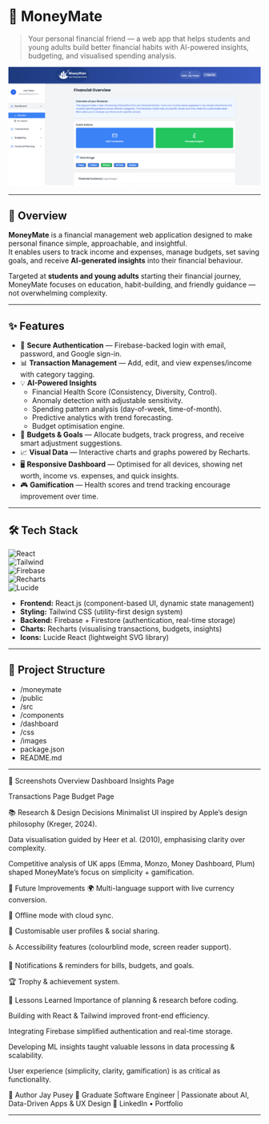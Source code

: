 # 💸 MoneyMate

> Your personal financial friend — a web app that helps students and young adults build better financial habits with AI-powered insights, budgeting, and visualised spending analysis.

![MoneyMate Screenshot](./assets/moneymate-banner.png)

---

## 🚀 Overview

**MoneyMate** is a financial management web application designed to make personal finance simple, approachable, and insightful.  
It enables users to track income and expenses, manage budgets, set saving goals, and receive **AI-generated insights** into their financial behaviour.  

Targeted at **students and young adults** starting their financial journey, MoneyMate focuses on education, habit-building, and friendly guidance — not overwhelming complexity.

---

## ✨ Features

- 🔐 **Secure Authentication** — Firebase-backed login with email, password, and Google sign-in.  
- 📊 **Transaction Management** — Add, edit, and view expenses/income with category tagging.  
- 💡 **AI-Powered Insights**  
  - Financial Health Score (Consistency, Diversity, Control).  
  - Anomaly detection with adjustable sensitivity.  
  - Spending pattern analysis (day-of-week, time-of-month).  
  - Predictive analytics with trend forecasting.  
  - Budget optimisation engine.  
- 🏦 **Budgets & Goals** — Allocate budgets, track progress, and receive smart adjustment suggestions.  
- 📈 **Visual Data** — Interactive charts and graphs powered by Recharts.  
- 🖥 **Responsive Dashboard** — Optimised for all devices, showing net worth, income vs. expenses, and quick insights.  
- 🎮 **Gamification** — Health scores and trend tracking encourage improvement over time.  

---

## 🛠 Tech Stack

![React](https://img.shields.io/badge/Frontend-React.js-blue?logo=react)  
![Tailwind](https://img.shields.io/badge/Styling-TailwindCSS-38b2ac?logo=tailwind-css)  
![Firebase](https://img.shields.io/badge/Backend-Firebase-ffca28?logo=firebase)  
![Recharts](https://img.shields.io/badge/Charts-Recharts-ff6384)  
![Lucide](https://img.shields.io/badge/Icons-Lucide%20React-lightgrey)

- **Frontend:** React.js (component-based UI, dynamic state management)  
- **Styling:** Tailwind CSS (utility-first design system)  
- **Backend:** Firebase + Firestore (authentication, real-time storage)  
- **Charts:** Recharts (visualising transactions, budgets, insights)  
- **Icons:** Lucide React (lightweight SVG library)  

---

## 📂 Project Structure

- /moneymate
-  /public
-  /src
-   /components
-    /dashboard
-    /css
-   /images
- package.json
- README.md

---

📸 Screenshots
Overview Dashboard	Insights Page

Transactions Page	Budget Page

📚 Research & Design Decisions
Minimalist UI inspired by Apple’s design philosophy (Kreger, 2024).

Data visualisation guided by Heer et al. (2010), emphasising clarity over complexity.

Competitive analysis of UK apps (Emma, Monzo, Money Dashboard, Plum) shaped MoneyMate’s focus on simplicity + gamification.

🔮 Future Improvements
🌍 Multi-language support with live currency conversion.

📶 Offline mode with cloud sync.

🎨 Customisable user profiles & social sharing.

♿ Accessibility features (colourblind mode, screen reader support).

📱 Notifications & reminders for bills, budgets, and goals.

🏆 Trophy & achievement system.

🧪 Lessons Learned
Importance of planning & research before coding.

Building with React & Tailwind improved front-end efficiency.

Integrating Firebase simplified authentication and real-time storage.

Developing ML insights taught valuable lessons in data processing & scalability.

User experience (simplicity, clarity, gamification) is as critical as functionality.


👤 Author
Jay Pusey
💼 Graduate Software Engineer | Passionate about AI, Data-Driven Apps & UX Design
🔗 LinkedIn • Portfolio

---
